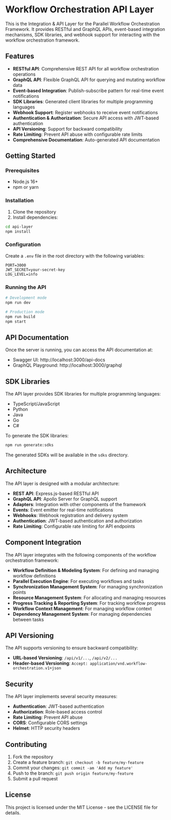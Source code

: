# Workflow Orchestration API Layer

This is the Integration & API Layer for the Parallel Workflow Orchestration Framework. It provides RESTful and GraphQL APIs, event-based integration mechanisms, SDK libraries, and webhook support for interacting with the workflow orchestration framework.

## Features

- **RESTful API**: Comprehensive REST API for all workflow orchestration operations
- **GraphQL API**: Flexible GraphQL API for querying and mutating workflow data
- **Event-based Integration**: Publish-subscribe pattern for real-time event notifications
- **SDK Libraries**: Generated client libraries for multiple programming languages
- **Webhook Support**: Register webhooks to receive event notifications
- **Authentication & Authorization**: Secure API access with JWT-based authentication
- **API Versioning**: Support for backward compatibility
- **Rate Limiting**: Prevent API abuse with configurable rate limits
- **Comprehensive Documentation**: Auto-generated API documentation

## Getting Started

### Prerequisites

- Node.js 16+
- npm or yarn

### Installation

1. Clone the repository
2. Install dependencies:

```bash
cd api-layer
npm install
```

### Configuration

Create a `.env` file in the root directory with the following variables:

```
PORT=3000
JWT_SECRET=your-secret-key
LOG_LEVEL=info
```

### Running the API

```bash
# Development mode
npm run dev

# Production mode
npm run build
npm start
```

## API Documentation

Once the server is running, you can access the API documentation at:

- Swagger UI: http://localhost:3000/api-docs
- GraphQL Playground: http://localhost:3000/graphql

## SDK Libraries

The API layer provides SDK libraries for multiple programming languages:

- TypeScript/JavaScript
- Python
- Java
- Go
- C#

To generate the SDK libraries:

```bash
npm run generate:sdks
```

The generated SDKs will be available in the `sdks` directory.

## Architecture

The API layer is designed with a modular architecture:

- **REST API**: Express.js-based RESTful API
- **GraphQL API**: Apollo Server for GraphQL support
- **Adapters**: Integration with other components of the framework
- **Events**: Event emitter for real-time notifications
- **Webhooks**: Webhook registration and delivery system
- **Authentication**: JWT-based authentication and authorization
- **Rate Limiting**: Configurable rate limiting for API endpoints

## Component Integration

The API layer integrates with the following components of the workflow orchestration framework:

- **Workflow Definition & Modeling System**: For defining and managing workflow definitions
- **Parallel Execution Engine**: For executing workflows and tasks
- **Synchronization Management System**: For managing synchronization points
- **Resource Management System**: For allocating and managing resources
- **Progress Tracking & Reporting System**: For tracking workflow progress
- **Workflow Context Management**: For managing workflow context
- **Dependency Management System**: For managing dependencies between tasks

## API Versioning

The API supports versioning to ensure backward compatibility:

- **URL-based Versioning**: `/api/v1/...`, `/api/v2/...`
- **Header-based Versioning**: `Accept: application/vnd.workflow-orchestration.v1+json`

## Security

The API layer implements several security measures:

- **Authentication**: JWT-based authentication
- **Authorization**: Role-based access control
- **Rate Limiting**: Prevent API abuse
- **CORS**: Configurable CORS settings
- **Helmet**: HTTP security headers

## Contributing

1. Fork the repository
2. Create a feature branch: `git checkout -b feature/my-feature`
3. Commit your changes: `git commit -am 'Add my feature'`
4. Push to the branch: `git push origin feature/my-feature`
5. Submit a pull request

## License

This project is licensed under the MIT License - see the LICENSE file for details.

